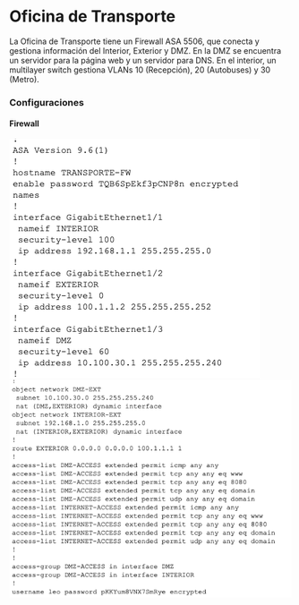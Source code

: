 # Oficina de Transporte

La Oficina de Transporte tiene un Firewall ASA 5506, que conecta y gestiona información del Interior, Exterior y DMZ. En la DMZ se encuentra un servidor para la página web y un servidor para DNS. En el interior, un multilayer switch gestiona VLANs 10 (Recepción), 20 (Autobuses) y 30 (Metro).

### Configuraciones
#### Firewall
![Firewall Config 1](TransporteFW1.png)
![Firewall Config 2](TransporteFW2.png)
